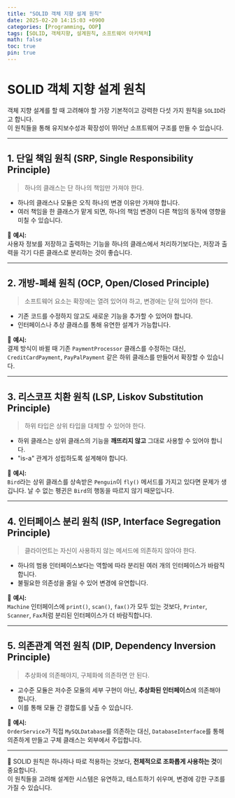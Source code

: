 ```yaml
---
title: "SOLID 객체 지향 설계 원칙"
date: 2025-02-20 14:15:03 +0900
categories: [Programming, OOP]
tags: [SOLID, 객체지향, 설계원칙, 소프트웨어 아키텍처]
math: false
toc: true
pin: true
---
```


# SOLID 객체 지향 설계 원칙

객체 지향 설계를 할 때 고려해야 할 가장 기본적이고 강력한 다섯 가지 원칙을 `SOLID`라고 합니다.  
이 원칙들을 통해 유지보수성과 확장성이 뛰어난 소프트웨어 구조를 만들 수 있습니다.

---

## 1. 단일 책임 원칙 (SRP, Single Responsibility Principle)

> 하나의 클래스는 단 하나의 책임만 가져야 한다.

- 하나의 클래스나 모듈은 오직 하나의 변경 이유만 가져야 합니다.
- 여러 책임을 한 클래스가 맡게 되면, 하나의 책임 변경이 다른 책임의 동작에 영향을 미칠 수 있습니다.

🧠 **예시:**  
사용자 정보를 저장하고 출력하는 기능을 하나의 클래스에서 처리하기보다는, 저장과 출력을 각기 다른 클래스로 분리하는 것이 좋습니다.

---

## 2. 개방-폐쇄 원칙 (OCP, Open/Closed Principle)

> 소프트웨어 요소는 확장에는 열려 있어야 하고, 변경에는 닫혀 있어야 한다.

- 기존 코드를 수정하지 않고도 새로운 기능을 추가할 수 있어야 합니다.
- 인터페이스나 추상 클래스를 통해 유연한 설계가 가능합니다.

🧠 **예시:**  
결제 방식이 바뀔 때 기존 `PaymentProcessor` 클래스를 수정하는 대신, `CreditCardPayment`, `PayPalPayment` 같은 하위 클래스를 만들어서 확장할 수 있습니다.

---

## 3. 리스코프 치환 원칙 (LSP, Liskov Substitution Principle)

> 하위 타입은 상위 타입을 대체할 수 있어야 한다.

- 하위 클래스는 상위 클래스의 기능을 **깨뜨리지 않고** 그대로 사용할 수 있어야 합니다.
- "is-a" 관계가 성립하도록 설계해야 합니다.

🧠 **예시:**  
`Bird`라는 상위 클래스를 상속받은 `Penguin`이 `fly()` 메서드를 가지고 있다면 문제가 생깁니다. 날 수 없는 펭귄은 `Bird`의 행동을 따르지 않기 때문입니다.

---

## 4. 인터페이스 분리 원칙 (ISP, Interface Segregation Principle)

> 클라이언트는 자신이 사용하지 않는 메서드에 의존하지 않아야 한다.

- 하나의 범용 인터페이스보다는 역할에 따라 분리된 여러 개의 인터페이스가 바람직합니다.
- 불필요한 의존성을 줄일 수 있어 변경에 유연합니다.

🧠 **예시:**  
`Machine` 인터페이스에 `print()`, `scan()`, `fax()`가 모두 있는 것보다, `Printer`, `Scanner`, `Fax`처럼 분리된 인터페이스가 더 바람직합니다.

---

## 5. 의존관계 역전 원칙 (DIP, Dependency Inversion Principle)

> 추상화에 의존해야지, 구체화에 의존하면 안 된다.

- 고수준 모듈은 저수준 모듈의 세부 구현이 아닌, **추상화된 인터페이스**에 의존해야 합니다.
- 이를 통해 모듈 간 결합도를 낮출 수 있습니다.

🧠 **예시:**  
`OrderService`가 직접 `MySQLDatabase`를 의존하는 대신, `DatabaseInterface`를 통해 의존하게 만들고 구체 클래스는 외부에서 주입합니다.

---

🎯 SOLID 원칙은 하나하나 따로 적용하는 것보다, **전체적으로 조화롭게 사용하는 것**이 중요합니다.  
이 원칙들을 고려해 설계한 시스템은 유연하고, 테스트하기 쉬우며, 변경에 강한 구조를 가질 수 있습니다.
